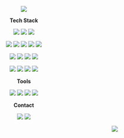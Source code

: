 <p align="center"><img src="https://capsule-render.vercel.app/api?type=waving&height=200&maxWidth=100%&color=0:E55D87,%20100:5FC3E4&section=header&text=heejoo%20Jeong&fontColor=ffffff&fontSize=50&fontAlign=77&fontAlignY=35" /></p>


<!-- **<p align="center">Hi, There! </br> I'm Heejoo Jeong. </br> student developer</p>** -->

**<p align="center">Tech Stack</p>**

<p align="center">
  <a href="" target="_blank"><img src="https://img.shields.io/badge/JAVA-007396?style=flat-square&logo=Java&logoColor=white"/></a>
  <a href="" target="_blank"><img src="https://img.shields.io/badge/Kotlin-0095D5?style=flat-square&logo=Kotlin&logoColor=white"/></a>
  <a href="" target="_blank"><img src="https://img.shields.io/badge/Android-3DDC84?style=flat-square&logo=Android&logoColor=white"/></a>
  
</p>

<p align="center">
  <a href="" target="_blank"><img src="https://img.shields.io/badge/C-A8B9CC?style=flat-square&logo=C&logoColor=white"/></a>
  <a href="" target="_blank"><img src="https://img.shields.io/badge/Python-3776AB?style=flat-square&logo=Python&logoColor=white"/></a>
  <a href="" target="_blank"><img src="https://img.shields.io/badge/CSS-1572B6?style=flat-square&logo=CSS3&logoColor=white"/></a>
  <a href="" target="_blank"><img src="https://img.shields.io/badge/jQuery-0769AD?style=flat-square&logo=jQuery&logoColor=white"/></a>
  <a href="" target="_blank"><img src="https://img.shields.io/badge/JavaScript-F7DF1E?style=flat-square&logo=JavaScript&logoColor=white"/></a>
</p>

<p align="center">
  <a href="" target="_blank"><img src="https://img.shields.io/badge/MySQL-4479A1?style=flat-square&logo=MySQL&logoColor=white"/></a>
  <a href="" target="_blank"><img src="https://img.shields.io/badge/MariaDB-003545?style=flat-square&logo=MariaDB&logoColor=white"/></a>
  <a href="" target="_blank"><img src="https://img.shields.io/badge/Jenkins-D24939?style=flat-square&logo=Jenkins&logoColor=white"/></a>
  <a href="" target="_blank"><img src="https://img.shields.io/badge/Docker-2496ED?style=flat-square&logo=Docker&logoColor=white"/></a>


<!-- <p align="center">
  
  <a href="" target="_blank"><img src="https://img.shields.io/badge/NGINX-009639?style=flat-square&logo=NGINX&logoColor=white"/></a>
</p> -->

<!-- **<p align="center">I'm currently learning...</p>**-->

<p align="center">
  <a href="" target="_blank"><img src="https://img.shields.io/badge/Vue-35495E?style=flat-square&logo=vuedotjs&logoColor=white"/></a>
  <a href="" target="_blank"><img src="https://img.shields.io/badge/Node.js-339933?style=flat-square&logo=Node.js&logoColor=white"/></a>
  <a href="" target="_blank"><img src="https://img.shields.io/badge/Spring-6DB33F?style=flat-square&logo=Spring&logoColor=white"/></a>
  <a href="" target="_blank"><img src="https://img.shields.io/badge/Spring Boot-6DB33F?style=flat-square&logo=Spring Boot&logoColor=white"/></a>
</p>


**<p align="center">Tools</p>**

<p align="center">
  <a href="" target="_blank"><img src="https://img.shields.io/badge/Slack-4A154B?style=flat-square&logo=Slack&logoColor=white"/></a>
  <a href="" target="_blank"><img src="https://img.shields.io/badge/Git-F05032?style=flat-square&logo=Git&logoColor=white"/></a>
  <a href="" target="_blank"><img src="https://img.shields.io/badge/Figma-F24E1E?style=flat-square&logo=Figma&logoColor=white"/></a>
  <a href="" target="_blank"><img src="http://is.am/52j8"/></a>
</p>


**<p align="center">Contact</p>**

<p align="center">
  <a href="https://velog.io/@andkjyk" target="_blank"><img src="https://img.shields.io/badge/ Tech Blog-11B48A?style=flat-square&logo=Velog&logoColor=white"/></a>
  <a href="https://www.instagram.com/heeheej._.v/" target="_blank"><img src="https://img.shields.io/badge/Instagram-E4405F?style=flat-square&logo=Instagram&logoColor=white"/></a>
</p>

<p align="right"><a href="https://hits.seeyoufarm.com"><img src="https://hits.seeyoufarm.com/api/count/incr/badge.svg?url=https%3A%2F%2Fgithub.com%2Fheeheejj&count_bg=%23E7B0DE&title_bg=%23D5D5D5&icon=&icon_color=%23E7E7E7&title=hits&edge_flat=false"/></a></p>


<!-- [![github stats](https://github-readme-stats.vercel.app/api?username=heeheejj&show_icons=true&theme=vue&hide_border=true&count_private=true&hide=stars,issues&include_all_commits=true)](https://github.com/heeheejj) -->
<!-- [![Top Langs](https://github-readme-stats.vercel.app/api/top-langs/?username=heeheejj&layout=compact&count_private=true&include_all_commits=true)](https://github.com/heeheejj) -->


